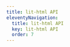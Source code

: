 ```yaml
---
title: lit-html API
eleventyNavigation:
  title: lit-html API
  key: lit-html API
  order: 7
---
```


<!-- This file exists only to create a section heading.
     Its output is deleted by the Eleventy build process. -->
